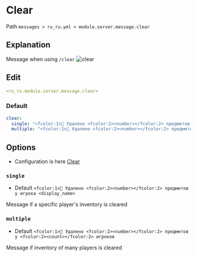# Clear
Path `messages > ru_ru.yml > module.server.message.clear`

## Explanation
Message when using `/clear`
![clear](/clear.png)

## Edit
```yaml
<ru_ru.module.server.message.clear>
```

### Default
```yaml
clear:
  single: "<fcolor:1>🌊 Удалено <fcolor:2><number></fcolor:2> предметов у игрока <display_name>"
  multiple: "<fcolor:1>🌊 Удалено <fcolor:2><number></fcolor:2> предметов у <fcolor:2><count></fcolor:2> игроков"
```

## Options

- Configuration is here [Clear](/en/config/module/server/message/clear/)

### `single`
- Default `<fcolor:1>🌊 Удалено <fcolor:2><number></fcolor:2> предметов у игрока <display_name>`

Message if a specific player's inventory is cleared

### `multiple`
- Default `<fcolor:1>🌊 Удалено <fcolor:2><number></fcolor:2> предметов у <fcolor:2><count></fcolor:2> игроков`

Message if inventory of many players is cleared
